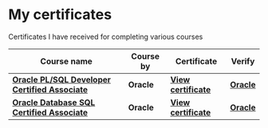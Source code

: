 # My certificates
Certificates I have received for completing various courses

| Course name                                                                                                                                                                                | Course by  | Certificate                                         | Verify                                                                                      |
|--------------------------------------------------------------------------------------------------------------------------------------------------------------------------------------------|------------|-----------------------------------------------------|---------------------------------------------------------------------------------------------|
| **<a target="_blank" href = "https://learn.oracle.com/ols/learning-path/become-a-oracle-plsql-developer-certified-associate/55627/55622">Oracle PL/SQL Developer Certified Associate</a>** | **Oracle** | [**View certificate**](./certificates/OCAplsql.png) | [**Oracle**](https://www.credly.com/badges/0afdc464-1d4f-4208-b60a-ba355c51addf/public_url) |
| [**Oracle Database SQL Certified Associate**](https://learn.oracle.com/ols/learning-path/become-a-oracle-sql-certified-associate/55319/55322)                                              | **Oracle** | [**View certificate**](./certificates/ocasql.png)   | [**Oracle**](https://www.credly.com/badges/0d4a4f3b-26e2-4c08-9750-0d6ca294b408/public_url) |
